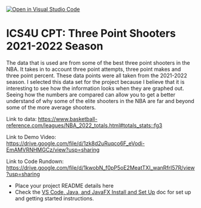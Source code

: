 [![Open in Visual Studio Code](https://classroom.github.com/assets/open-in-vscode-c66648af7eb3fe8bc4f294546bfd86ef473780cde1dea487d3c4ff354943c9ae.svg)](https://classroom.github.com/online_ide?assignment_repo_id=9645750&assignment_repo_type=AssignmentRepo)
# ICS4U CPT: Three Point Shooters 2021-2022 Season
The data that is used are from some of the best three point shooters in the NBA. It takes in to account three point attempts, three point makes and three point percent. These data points were all taken from the 2021-2022 season. I selected this data set for the project because I believe that it is interesting to see how the information looks when they are graphed out. Seeing how the numbers are compared can allow you to get a better understand of why some of the elite shooters in the NBA are far and beyond some of the more average shooters. 

Link to data: https://www.basketball-reference.com/leagues/NBA_2022_totals.html#totals_stats::fg3 

Link to Demo Video: https://drive.google.com/file/d/1zk8d2uRuqco6F_eVodi-EmAMVRNHMGCz/view?usp=sharing 

Link to Code Rundown: https://drive.google.com/file/d/1kwobN_f0pP5oE2MeatTXI_wanRfrI57R/view?usp=sharing

* Place your project README details here
* Check the [VS Code, Java, and JavaFX Install and Set Up](https://docs.google.com/document/d/1s5oTmY8A8TDZu303p_DaH6CEAcC9xL8-aNX-pAxCcps/edit?usp=sharing) doc for set up and getting started instructions.

